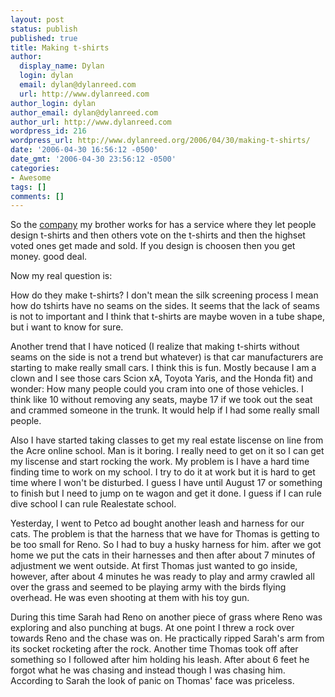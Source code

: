 ```yaml
---
layout: post
status: publish
published: true
title: Making t-shirts
author:
  display_name: Dylan
  login: dylan
  email: dylan@dylanreed.com
  url: http://www.dylanreed.com
author_login: dylan
author_email: dylan@dylanreed.com
author_url: http://www.dylanreed.com
wordpress_id: 216
wordpress_url: http://www.dylanreed.org/2006/04/30/making-t-shirts/
date: '2006-04-30 16:56:12 -0500'
date_gmt: '2006-04-30 23:56:12 -0500'
categories:
- Awesome
tags: []
comments: []
---
```

<p>So the <a href="http://www.skinnycorp.com">company</a> my brother works for has a service where they let people design t-shirts and then others vote on the t-shirts and then the highset voted ones get made and sold. If you design is choosen then you get money. good deal.</p>
<p>Now my real question is:</p>
<p>How do they make t-shirts? I don't mean the silk screening process I mean how do tshirts have no seams on the sides. It seems that the lack of seams is not to important and I think that t-shirts are maybe woven in a tube shape, but i want to know for sure.</p>
<p>Another trend that I have noticed (I realize that making t-shirts without seams on the side is not a trend but whatever) is that car manufacturers are starting to make really small cars. I think this is fun. Mostly because I am a clown and I see those cars Scion xA, Toyota Yaris, and the Honda fit) and wonder: How many people could you cram into one of those vehicles. I think like 10 without removing any seats, maybe 17 if we took out the seat and crammed someone in the trunk. It would help if I had some really small people.</p>
<p>Also I have started taking classes to get my real estate liscense on line from the Acre online school. Man is it boring. I really need to get on it so I can get my liscense and start rocking the work. My problem is I have a hard time finding time to work on my school. I try to do it at work but it is hard to get time where I won't be disturbed. I guess I have until August 17 or something to finish but I need to jump on te wagon and get it done. I guess if I can rule dive school I can rule Realestate school.</p>
<p>Yesterday, I went to Petco ad bought another leash and harness for our cats. The problem is that the harness that we have for Thomas is getting to be too small for Reno. So I had to buy a husky harness for him. after we got home we put the cats in their harnesses and then after about 7 minutes of adjustment we went outside. At first Thomas just wanted to go inside, however, after about 4 minutes he was ready to play and army crawled all over the grass and seemed to be playing army with the birds flying overhead. He was even shooting at them with his toy gun.</p>
<p>During this time Sarah had Reno on another piece of grass where Reno was exploring and also punching at bugs. At one point I threw a rock over towards Reno and the chase was on. He practically ripped Sarah's arm from its socket rocketing after the rock. Another time Thomas took off after something so I followed after him holding his leash. After about 6 feet he forgot what he was chasing and instead though I was chasing him. According to Sarah the look of panic on Thomas' face was priceless.</p>
